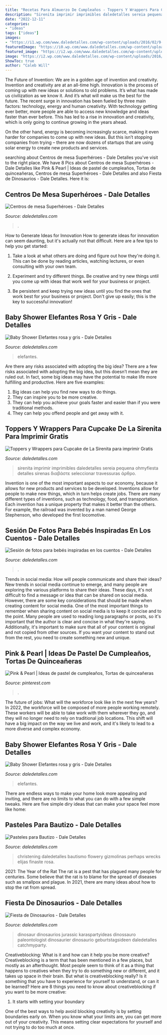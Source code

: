 ```yaml
---
title: "Recetas Para Almuerzo De Cumpleaños - Toppers Y Wrappers Para Cupcake De La Sirenita Para Imprimir Gratis"
description: "Sirenita imprimir imprimibles daledetalles sereia pequena ohmyfiesta detalles sirenas διαβάστε seleccionar travessuras άρθρο"
date: "2022-12-11"
categories:
- "ideas"
tags: ["ideas"]
images:
- "https://i1.wp.com/www.daledetalles.com/wp-content/uploads/2016/02/9-19.jpg?resize=663%2C1000"
featuredImage: "https://i0.wp.com/www.daledetalles.com/wp-content/uploads/2016/06/pastel-para-bautizo31.jpg"
featured_image: "https://i2.wp.com/www.daledetalles.com/wp-content/uploads/2016/02/baby-shower12.jpg?resize=600%2C800"
image: "https://i2.wp.com/www.daledetalles.com/wp-content/uploads/2016/02/princesa-ariel6.png"
ShowToc: true
author: "Caleb Will"
---
```



The Future of Invention: We are in a golden age of invention and creativity.
Invention and creativity are at an all-time high. Innovation is the process of coming up with new ideas or solutions to old problems. It’s what has made us civilization as we know it. And it’s what will make us the best for the future.
The recent surge in innovation has been fueled by three main factors: technology, energy and human creativity. With technology getting ever better, more people are able to access new knowledge and ideas faster than ever before. This has led to a rise in innovation and creativity, which is only going to continue growing in the years ahead.

On the other hand, energy is becoming increasingly scarce, making it even harder for companies to come up with new ideas. But this isn’t stopping companies from trying – there are now dozens of startups that are using solar energy to create new products and services.

	

		
searching about Centros de mesa Superhéroes - Dale Detalles you've visit to the right place. We have 8 Pics about Centros de mesa Superhéroes - Dale Detalles like Pink &amp; Pearl | Ideas de pastel de cumpleaños, Tortas de quinceañeras, Centros de mesa Superhéroes - Dale Detalles and also Fiesta de Dinosaurios - Dale Detalles. Here it is:
		
    
## Centros De Mesa Superhéroes - Dale Detalles

<img loading=lazy src="https://i1.wp.com/www.daledetalles.com/wp-content/uploads/2016/03/superheroes16.jpg?resize=564%2C752" onerror="this.onerror=null;this.src='https://tse3.mm.bing.net/th?id=OIP.APHfgIvZc-7jy5RhOPkCUAHaJ4&amp;pid=15.1';" alt="Centros de mesa Superhéroes - Dale Detalles">

_Source: daledetalles.com_

>. 

	

How to Generate Ideas for Innovation
How to generate ideas for innovation can seem daunting, but it's actually not that difficult. Here are a few tips to help you get started:
1. Take a look at what others are doing and figure out how they're doing it. This can be done by reading articles, watching lectures, or even consulting with your own team.

2. Experiment and try different things. Be creative and try new things until you come up with ideas that work well for your business or project.

3. Be persistent and keep trying new ideas until you find the ones that work best for your business or project. Don't give up easily; this is the key to successful innovation!

    
## Baby Shower Elefantes Rosa Y Gris - Dale Detalles

<img loading=lazy src="https://i1.wp.com/www.daledetalles.com/wp-content/uploads/2016/02/baby-shower11.jpg" onerror="this.onerror=null;this.src='https://tse3.mm.bing.net/th?id=OIP.Q1JXlJlJOy78GYKruotH0QHaJ4&amp;pid=15.1';" alt="Baby Shower Elefantes rosa y gris - Dale Detalles">

_Source: daledetalles.com_

>elefantes. 

	

Are there any risks associated with adopting the big idea?
There are a few risks associated with adopting the big idea, but this doesn’t mean they are ruled out. In fact, some big ideas may have the potential to make life more fulfilling and productive. Here are five examples: 
1. Big ideas can help you find new ways to do things.
2. They can inspire you to be more creative.
3. They can help you achieve your goals faster and easier than if you were traditional methods.
4. They can help you offend people and get away with it.

    
## Toppers Y Wrappers Para Cupcake De La Sirenita Para Imprimir Gratis

<img loading=lazy src="https://i2.wp.com/www.daledetalles.com/wp-content/uploads/2016/02/princesa-ariel6.png" onerror="this.onerror=null;this.src='https://tse1.mm.bing.net/th?id=OIP.yefkLDnFNalr5BkrHDKuPAHaCV&amp;pid=15.1';" alt="Toppers y Wrappers para Cupcake de La Sirenita para imprimir Gratis">

_Source: daledetalles.com_

>sirenita imprimir imprimibles daledetalles sereia pequena ohmyfiesta detalles sirenas διαβάστε seleccionar travessuras άρθρο. 

	

Invention is one of the most important aspects to our economy, because it allows for new products and services to be developed. Inventions allow for people to make new things, which in turn helps create jobs. There are many different types of inventions, such as technology, food, and transportation. Each invention has a unique property that makes it better than the others. For example, the railroad was invented by a man named George Stephenson, who developed the first locomotive.

    
## Sesión De Fotos Para Bebés Inspiradas En Los Cuentos - Dale Detalles

<img loading=lazy src="https://www.daledetalles.com/wp-content/uploads/2016/07/sesión-de-fotos-para-bebés8.jpg" onerror="this.onerror=null;this.src='https://tse4.mm.bing.net/th?id=OIP.nn-tDS9UfrkRh6Xa8d8U1gAAAA&amp;pid=15.1';" alt="Sesión de fotos para bebés inspiradas en los cuentos - Dale Detalles">

_Source: daledetalles.com_

>. 

	

Trends in social media: How will people communicate and share their ideas?
New trends in social media continue to emerge, and many people are exploring the various platforms to share their ideas. These days, it's not difficult to find a message or idea that can be shared on social media. However, there are some key considerations that should be made when creating content for social media. 
One of the most important things to remember when sharing content on social media is to keep it concise and to the point. Many people are used to reading long paragraphs or posts, so it's important that the author is clear and concise in what they're saying. Additionally, it's important to make sure that all of your content is original and not copied from other sources. If you want your content to stand out from the rest, you need to create something new and unique.

    
## Pink &amp; Pearl | Ideas De Pastel De Cumpleaños, Tortas De Quinceañeras

<img loading=lazy src="https://i.pinimg.com/736x/89/eb/ea/89ebea204a499eb1a07c0876053c5176.jpg" onerror="this.onerror=null;this.src='https://tse4.mm.bing.net/th?id=OIP.D_BXc4mwicIY3vjEHNajkgHaKS&amp;pid=15.1';" alt="Pink &amp; Pearl | Ideas de pastel de cumpleaños, Tortas de quinceañeras">

_Source: pinterest.com_

>. 

	

The future of jobs: What will the workforce look like in the next few years?
In 2022, the workforce will be composed of more people working remotely. These workers will be able to take work with them wherever they go, and they will no longer need to rely on traditional job locations. This shift will have a big impact on the way we live and work, and it's likely to lead to a more diverse and complex economy.

    
## Baby Shower Elefantes Rosa Y Gris - Dale Detalles

<img loading=lazy src="https://i2.wp.com/www.daledetalles.com/wp-content/uploads/2016/02/baby-shower12.jpg?resize=600%2C800" onerror="this.onerror=null;this.src='https://tse3.mm.bing.net/th?id=OIP.aKWlx8lsdqMZovkTFgeJzwHaJ4&amp;pid=15.1';" alt="Baby Shower Elefantes rosa y gris - Dale Detalles">

_Source: daledetalles.com_

>elefantes. 

	

There are endless ways to make your home look more appealing and inviting, and there are no limits to what you can do with a few simple tweaks. Here are five simple diry ideas that can make your space feel more like home:

    
## Pasteles Para Bautizo - Dale Detalles

<img loading=lazy src="https://i0.wp.com/www.daledetalles.com/wp-content/uploads/2016/06/pastel-para-bautizo31.jpg" onerror="this.onerror=null;this.src='https://tse1.mm.bing.net/th?id=OIP.FOhHyvnnbo-KOYA6wKrSzAHaJ4&amp;pid=15.1';" alt="Pasteles para Bautizo - Dale Detalles">

_Source: daledetalles.com_

>christening daledetalles bautismo flowery gizmolinas perhaps wrecks elijas finaste rosa. 

	

2021: The Year of the Rat
The rat is a pest that has plagued many people for centuries. Some believe that the rat is to blame for the spread of diseases such as smallpox and plague. In 2021, there are many ideas about how to stop the rat from spread.

    
## Fiesta De Dinosaurios - Dale Detalles

<img loading=lazy src="https://i1.wp.com/www.daledetalles.com/wp-content/uploads/2016/02/9-19.jpg?resize=663%2C1000" onerror="this.onerror=null;this.src='https://tse3.mm.bing.net/th?id=OIP.Qjdxtj8IvH9-sx6yMoYU-gHaLK&amp;pid=15.1';" alt="Fiesta de Dinosaurios - Dale Detalles">

_Source: daledetalles.com_

>dinosaur dinosaurios jurassic karaspartyideas dinossauro paleontologist dinosaurier dinosaurio geburtstagsideen daledetalles catchmyparty. 

	

Creativeblocking: What is it and how can it help you be more creative?
Creativeblocking is a term that has been mentioned in a few places, but mostly as an afterthought. Most people seem to think of it as a thing that happens to creatives when they try to do something new or different, and it takes up space in their brain. But what is creativeblocking really? Is it something that you have to experience for yourself to understand, or can it be learned? Here are 8 things you need to know about creativeblocking if you want to be more creative: 
1) It starts with setting your boundary

One of the best ways to help avoid blocking creativity is by setting boundaries early on. When you know what your limits are, you can get more out of your creativity. This means setting clear expectations for yourself and not trying to do too much at once.

